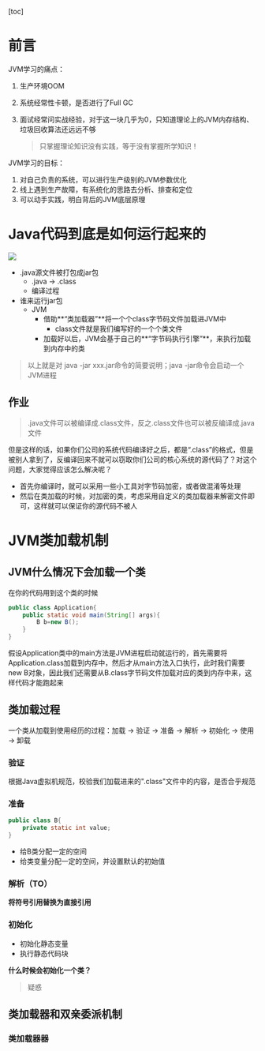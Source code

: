 [toc]



# 前言

JVM学习的痛点：

1. 生产环境OOM

2. 系统经常性卡顿，是否进行了Full GC

3. 面试经常问实战经验，对于这一块几乎为0，只知道理论上的JVM内存结构、垃圾回收算法还远远不够

   > 只掌握理论知识没有实践，等于没有掌握所学知识！

JVM学习的目标：

1. 对自己负责的系统，可以进行生产级别的JVM参数优化
2. 线上遇到生产故障，有系统化的思路去分析、排查和定位
3. 可以动手实践，明白背后的JVM底层原理

# Java代码到底是如何运行起来的

![](https://liutianruo-2019-go-go-go.oss-cn-shanghai.aliyuncs.com/images/Java代码如何运行.png)

+ .java源文件被打包成jar包  
  + .java   -> .class 
  + 编译过程
+ 谁来运行jar包 
  + JVM 
    + 借助**“类加载器”**将一个个class字节码文件加载进JVM中
      + class文件就是我们编写好的一个个类文件
    + 加载好以后，JVM会基于自己的**“字节码执行引擎”**，来执行加载到内存中的类

> 以上就是对 java -jar  xxx.jar命令的简要说明；java -jar命令会启动一个JVM进程

## 作业

> .java文件可以被编译成.class文件，反之.class文件也可以被反编译成.java文件

但是这样的话，如果你们公司的系统代码编译好之后，都是“.class”的格式，但是被别人拿到了，反编译回来不就可以窃取你们公司的核心系统的源代码了？对这个问题，大家觉得应该怎么解决呢？

+ 首先你编译时，就可以采用一些小工具对字节码加密，或者做混淆等处理
+ 然后在类加载的时候，对加密的类，考虑采用自定义的类加载器来解密文件即可，这样就可以保证你的源代码不被人

# JVM类加载机制

## JVM什么情况下会加载一个类

在你的代码用到这个类的时候

```java
public class Application{
    public static void main(String[] args){
        B b=new B();
    }
}
```

假设Application类中的main方法是JVM进程启动就运行的，首先需要将Application.class加载到内存中，然后才从main方法入口执行，此时我们需要new B对象，因此我们还需要从B.class字节码文件加载对应的类到内存中来，这样代码才能跑起来

## 类加载过程

一个类从加载到使用经历的过程：加载 -> 验证 -> 准备 -> 解析 -> 初始化  -> 使用  -> 卸载

### 验证

根据Java虚拟机规范，校验我们加载进来的".class"文件中的内容，是否合乎规范

### 准备

```java
public class B{
    private static int value;
}
```

+ 给B类分配一定的空间
+ 给类变量分配一定的空间，并设置默认的初始值

### 解析（TO）

**将符号引用替换为直接引用**

### 初始化

+ 初始化静态变量
+ 执行静态代码块

**什么时候会初始化一个类？**

> 疑惑

## 类加载器和双亲委派机制

### 类加载器器

